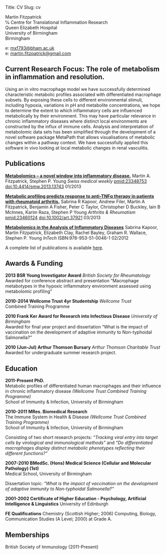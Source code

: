 Title: CV
Slug: cv

Martin Fitzpatrick  
℅ Centre for Translational Inflammation Research  
Queen Elizabeth Hospital  
University of Birmingham  
Birmingham

e: [mxf793@bham.ac.uk](mailto:mxf793@bham.ac.uk)  
e: [martin.fitzpatrick@gmail.com](mailto:martin.fitzpatrick@gmail.com)  

## Current Research Focus: The role of metabolism in inflammation and resolution.

 Using an in vitro macrophage model we have successfully determined characteristic metabolic profiles associated with differentiated macrophage subsets. By exposing these cells to different environmental stimuli, including hypoxia, variations in pH and metabolite concentrations, we hope to determine the extent to which inflammatory cells are influenced metabolically by their environment. This may have particular relevance in chronic inflammatory diseases where distinct local environments are constructed by the influx of immune cells. Analysis and interpretation of metabolomic data sets has been simplified through the development of a novel software package MetaPath that allows visualisations of metabolic changes within a pathway context. We have successfully applied this software in vivo looking at local metabolic changes in renal vasculitis.

## Publications

[**Metabolomics – a novel window into inflammatory disease.**](http://www.smw.ch/content/smw-2013-13743/)
Martin A. Fitzpatrick, Stephen P. Young
*Swiss medical weekly* [pmid:23348753](www.ncbi.nlm.nih.gov/pubmed/23348753) [doi:10.4414/smw.2013.13743](http://dx.doi.org/10.4414/smw.2013.13743) 01/2013

[**Metabolic profiling predicts response to anti-TNFα therapy in patients with rheumatoid arthritis.**](http://onlinelibrary.wiley.com/doi/10.1002/art.37921/abstract)
Sabrina R Kapoor, Andrew Filer, Martin A Fitzpatrick, Benjamin A Fisher, Peter C Taylor, Christopher D Buckley, Iain B McInnes, Karim Raza, Stephen P Young
*Arthritis & Rheumatism* [pmid:23460124](www.ncbi.nlm.nih.gov/pubmed/23460124) [doi:10.1002/art.37921](http://dx.doi.org/10.1002/art.37921) 03/2013

[**Metabolomics in the Analysis of Inflammatory Diseases**](http://www.intechopen.com/books/metabolomics/metabolomics-in-the-analysis-of-inflammatory-diseases)
Sabrina Kapoor, Martin Fitzpatrick, Elizabeth Clay, Rachel Bayley, Graham R. Wallace, Stephen P. Young 
*InTech* ISBN:978-953-51-0046-1 02/2012 

A complete list of publications is available [here][publications].

## Awards & Funding
**2013 BSR Young Investigator Award** *British Society for Rheumatology*  Awarded for conference abstract and presentation “Macrophage metabotypes in the hypoxic inflammatory environment assessed using metabolomic profiling”**2010-2014	Wellcome Trust 4yr Studentship** *Wellcome Trust*  
Combined Training Programme 
**2010 Frank Ker Award for Research into Infectious Disease** *University of Birmingham*  Awarded for final year project and dissertation “What is the impact of vaccination on the development of adaptive immunity to Non-typhoidal Salmonella?”**2010 (Jun-Jul) Arthur Thomson Bursary** *Arthur Thomson Charitable Trust*  
Awarded for undergraduate summer research project.

## Education

**2011-Present PhD.**  
Metabolic profiles of differentiated human macrophages and their influence in chronic inflammatory disease *(Wellcome Trust Combined Training Programme)*  
School of Immunity & Infection, University of Birmingham

**2010-2011 MRes. Biomedical Research**  
The Immune System in Health & Disease *(Wellcome Trust Combined Training Programme)*  
School of Immunity & Infection, University of Birmingham

Consisting of two short research projects: *“Tracking viral entry into target cells by virological and immunological methods”* and *“Do differentiated macrophages display distinct metabolic phenotypes reflecting their different functions?”*

**2007-2010 BMedSc. (Hons) Medical Science (Cellular and Molecular Pathology) (1st)**  
Medical School, University of Birmingham  

Dissertation topic: *"What is the impact of vaccination on the development of adaptive immunity to Non-typhoidal Salmonella?"*

**2001-2002	Certificate of Higher Education - Psychology, Artificial Intelligence & Linguistics**
University of Edinburgh

**FE Qualifications**
Chemistry (Scottish Higher; 2006)  Computing, Biology, Communication Studies (A Level; 2000) at Grade A.



## Memberships

British Society of Immunology (2011-Present)	



[metapath]: https://github.com/mfitzp/metapath
[publications]: http://martinfitzpatrick.name/publications
